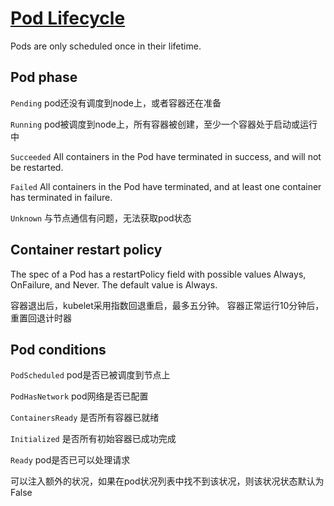 # [Pod Lifecycle](https://kubernetes.io/docs/concepts/workloads/pods/pod-lifecycle/)

Pods are only scheduled once in their lifetime.

## Pod phase

`Pending` pod还没有调度到node上，或者容器还在准备

`Running` pod被调度到node上，所有容器被创建，至少一个容器处于启动或运行中

`Succeeded` All containers in the Pod have terminated in success, and will not be restarted.

`Failed` All containers in the Pod have terminated, and at least one container has terminated in failure.

`Unknown` 与节点通信有问题，无法获取pod状态

## Container restart policy

The spec of a Pod has a restartPolicy field with possible values Always, OnFailure, and Never.
The default value is Always.

容器退出后，kubelet采用指数回退重启，最多五分钟。
容器正常运行10分钟后，重置回退计时器

## Pod conditions

`PodScheduled` pod是否已被调度到节点上

`PodHasNetwork` pod网络是否已配置

`ContainersReady` 是否所有容器已就绪

`Initialized` 是否所有初始容器已成功完成

`Ready` pod是否已可以处理请求

可以注入额外的状况，如果在pod状况列表中找不到该状况，则该状况状态默认为False
